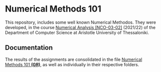 # Numerical Methods 101

This repository, includes some well known Numerical Methodos. They were developed, in the course [Numerical Analysis [NCO-03-02]](https://elearning.auth.gr/enrol/index.php?id=7942) (2021/22) of the Department of Computer Science at Aristotle University of Thessaloniki.
## Documentation

The results of the assignments are consolidated in the file [Numerical Methods 101 **(GR)**](https://github.com/akorkos/Numerical-Methods/blob/master/Numerical_Methods_101.pdf), as well as individually in their respective folders.
